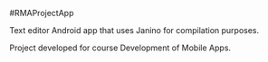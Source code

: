 #RMAProjectApp

Text editor Android app that uses Janino for compilation purposes.

Project developed for course Development of Mobile Apps.
